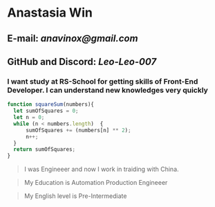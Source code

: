# **Anastasia Win**
## **E-mail:** _anavinox@gmail.com_
## **GitHub** and **Discord**: _Leo-Leo-007_
### I want study at RS-School for getting skills of Front-End Developer. I can understand new knowledges very quickly
```javascript
function squareSum(numbers){
  let sumOfSquares = 0;
  let n = 0;
  while (n < numbers.length)  {
      sumOfSquares += (numbers[n] ** 2);
      n++;
  } 
  return sumOfSquares;
}
```
>I was Engineeer and now I work in traiding with China. 

>My Education is Automation Production Engineeer

>My English level is Pre-Intermediate
